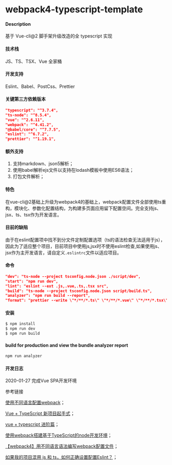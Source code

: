 # webpack4-typescript-template

#### Description

基于 Vue-cli@2 脚手架升级改造的全 typescript 实现

#### 技术栈

JS、TS、TSX、Vue 全家桶

#### 开发支持

Eslint、Babel、PostCss、Prettier

#### 关键第三方依赖版本

```json
"typescript": "^3.7.4",
"ts-node": "^8.5.4",
"vue": "^2.6.11",
"webpack": "^4.41.2",
"@babel/core": "^7.7.5",
"eslint": "^6.7.2",
"prettier": "^1.19.1",
```

#### 额外支持

1. 支持markdown、json5解析；
2. 使用babel解析ejs文件以支持在lodash模板中使用ES6语法；
3. 打包文件解析；

#### 特色

在vue-cli@2基础上升级为webpack4的基础上，webpack配置文件全部使用ts重构，模块化、参数化配置结构，为构建多页面应用留下配置空间。完全支持js、jsx、ts、tsx作为开发语言。

#### 目前的缺陷

由于在eslint配置项中找不到分文件定制配置选项（ts的语法检查无法适用于js），因此为了适应整个项目，目前项目中使用js,jsx时不使用eslint检查,如果使用js、jsx作为主开发语言，请自定义`.eslintrc`文件以适应项目。

#### 命令

```json
"dev": "ts-node --project tsconfig.node.json ./script/dev",
"start": "npm run dev",
"lint": "eslint --ext .js,.vue,.ts,.tsx src",
"build": "ts-node --project tsconfig.node.json script/build.ts",
"analyzer": "npm run build --report",
"format": "prettier --write \"*/**/*.ts\" \"*/**/*.vue\" \"*/**/*.tsx\""
```

#### 安装

```js 
$ npm install
$ npm run dev
$ npm run build
```

#### build for production and view the bundle analyzer report

```js 
npm run analyzer
```

#### 开发日志

2020-01-27 完成Vue SPA开发环境

参考链接

[使用不同语言配置webpack](https://webpack.docschina.org/configuration/configuration-languages)；

[Vue + TypeScript 新项目起手式](https://juejin.im/post/59f29d28518825549f7260b6)；

[vue + typescript 进阶篇](https://segmentfault.com/a/1190000011878086)；

[使用webpack搭建基于TypeScript的node开发环境](https://www.jianshu.com/p/6aab86403dc1)；

[【webpack4】用不同语言语法编写webpack配置文件](https://segmentfault.com/a/1190000018738802)；

[如果我的项目混用 js 和 ts，如何正确设置配置Eslint？](https://github.com/AlloyTeam/eslint-config-alloy/issues/67)；